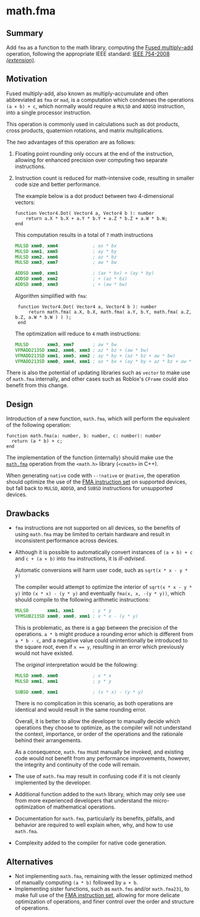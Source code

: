 # math.fma

## Summary

Add `fma` as a function to the math library, computing the [Fused multiply–add](https://en.wikipedia.org/wiki/Multiply%E2%80%93accumulate_operation#Fused_multiply%E2%80%93add) operation, following the appropriate IEEE standard: [IEEE 754-2008](https://ieeexplore.ieee.org/document/4610935) *[(extension)](https://ieeexplore.ieee.org/document/5487502)*.

## Motivation

Fused multiply-add, also known as multiply-accumulate and often abbreviated as `fma` or `mad`, is a computation which condenses the operations `(a × b) + c`, which normally would require a `MULSD` and `ADDSD` instruction, into a single processor instruction.

This operation is commonly used in calculations such as dot products, cross products, quaternion rotations, and matrix multiplications.

The *two* advantages of this operation are as follows:
1. Floating point rounding only occurs at the end of the instruction, allowing for enhanced precision over computing two separate instructions.
2. Instruction count is reduced for math-intensive code, resulting in smaller code size and better performance.

   The example below is a dot product between two 4-dimensional vectors:

   ```luau
   function Vector4.Dot( Vector4 a, Vector4 b ): number
       return a.X * b.X + a.Y * b.Y + a.Z * b.Z + a.W * b.W;
   end
   ```

   This computation results in a total of `7` math instructions
     ```asm
     MULSD xmm0, xmm4             ; ax * bx
     MULSD xmm1, xmm5             ; ay * by
     MULSD xmm2, xmm6             ; az * bz
     MULSD xmm3, xmm7             ; aw * bw
  
     ADDSD xmm0, xmm1             ; (ax * bx) + (ay * by)
     ADDSD xmm0, xmm2             ; + (az * bz)
     ADDSD xmm0, xmm3             ; + (aw * bw)
     ```
   Algorithm simplified with `fma`:
     ```luau
      function Vector4.Dot( Vector4 a, Vector4 b ): number
          return math.fma( a.X, b.X, math.fma( a.Y, b.Y, math.fma( a.Z, b.Z, a.W * b.W ) ) );
      end
     ```
   The optimization will reduce to `4` math instructions:
     ```asm
     MULSD       xmm3, xmm7       ; aw * bw
     VFMADD213SD xmm2, xmm6, xmm3 ; az * bz + (aw * bw)
     VFMADD213SD xmm1, xmm5, xmm2 ; ay * by + (az * bz + aw * bw)
     VFMADD213SD xmm0, xmm4, xmm1 ; ax * bx + (ay * by + az * bz + aw * bw)
     ```  

There is also the potential of updating libraries such as `vector` to make use of `math.fma` internally, and other cases such as Roblox's `CFrame` could also benefit from this change.

## Design

Introduction of a new function, `math.fma`, which will perform the equivalent of the following operation:
```luau
function math.fma(a: number, b: number, c: number): number
  return (a * b) + c;
end
```

The implementation of the function (internally) should make use the [`math.fma`](https://en.cppreference.com/w/c/numeric/math/fma) operation from the `<math.h>` library (`<cmath>` in C++).

When generating `native` code with `--!native` or `@native`, the operation should optimize the use of the [FMA instruction set](https://en.wikipedia.org/wiki/FMA_instruction_set) on supported devices, but fall back to `MULSD`, `ADDSD`, and `SUBSD` instructions for unsupported devices.

## Drawbacks

- `fma` instructions are not supported on all devices, so the benefits of using `math.fma` may be limited to certain hardware and result in inconsistent performance across devices.
- Although it is possible to automatically convert instances of `(a × b) + c` and `c + (a × b)` into `fma` instructions, it is *ill-advised*.

  Automatic conversions will harm user code, such as `sqrt(x * x - y * y)`
  
  The compiler would attempt to optimize the interior of `sqrt(x * x - y * y)` into `(x * x) - (y * y)` and eventually `fma(x, x, -(y * y))`, which should compile to the following arithmetic instructions:
    ```asm
    MULSD       xmm1, xmm1       ; y * y
    VFMSUB213SD xmm0, xmm0, xmm1 ; x * x - (y * y)
    ```

  This is problematic, as there is a gap between the precision of the operations. `a * b` might produce a rounding error which is different from `a * b - c`, and a negative value could unintentionally be introduced to the square root, even if `x == y`, resulting in an error which previously would not have existed.

  The *original* interpretation would be the following:
    ```asm
    MULSD xmm0, xmm0             ; x * x
    MULSD xmm1, xmm1             ; y * y

    SUBSD xmm0, xmm1             ; (x * x) - (y * y)
    ```

  There is no complication in this scenario, as both operations are identical and would result in the same rounding error.

  Overall, it is better to allow the developer to manually decide which operations they choose to optimize, as the compiler will not understand the context, importance, or order of the operations and the rationale behind their arrangements.

  As a consequence, `math.fma` must manually be invoked, and existing code would not benefit from any performance improvements, however, the integrity and continuity of the code will remain.

- The use of `math.fma` may result in confusing code if it is not cleanly implemented by the developer.
- Additional function added to the `math` library, which may only see use from more experienced developers that understand the micro-optimization of mathematical operations.
- Documentation for `math.fma`, particularly its benefits, pitfalls, and behavior are required to well explain when, why, and how to use `math.fma`.
- Complexity added to the compiler for native code generation.

## Alternatives

- Not implementing `math.fma`, remaining with the lesser optimized method of manually computing `(a * b)` followed by `a + b`.
- Implementing sister functions, such as `math.fms` and/or `math.fma231`, to make full use of the [FMA instruction set](https://en.wikipedia.org/wiki/FMA_instruction_set), allowing for more delicate optimization of operations, and finer control over the order and structure of operations.

